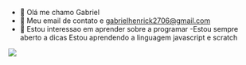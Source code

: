 - 👋 Olá me chamo Gabriel
- 👀 Meu email de contato e gabrielhenrick2706@gmail.com
- 🌱 Estou interessao em aprender sobre a programar
-Estou sempre aberto a dicas 
Estou aprendendo a linguagem javascript e scratch

![](https://img.shields.io/badge/Scratch-4D97FF?style=for-the-badge&logo=Scratch&logoColor=white)

